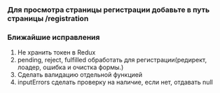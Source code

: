 ### Для просмотра страницы регистрации добавьте в путь страницы /registration


### Ближайшие исправления
1. Не хранить токен в Redux
2. pending, reject, fulfilled обработать для регистрации(редирект, лоадер, ошибка и очистка формы.)
3. Сделать валидацию отдельной функцией
4. inputErrors сделать проверку на наличие, если нет, отдавать null
